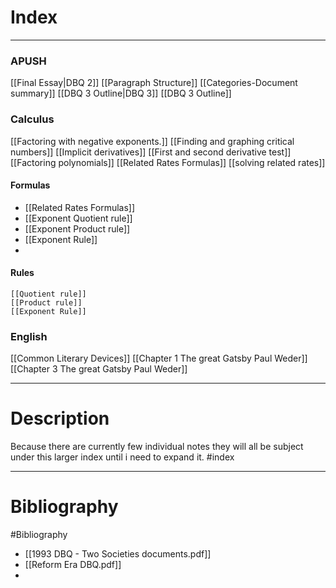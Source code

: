 # Index
---
### APUSH
[[Final Essay|DBQ 2]]
	[[Paragraph Structure]]
	[[Categories-Document summary]]
[[DBQ 3 Outline|DBQ 3]]
	[[DBQ 3 Outline]]
### Calculus
[[Factoring with negative exponents.]]
[[Finding and graphing critical numbers]]
[[Implicit derivatives]]
[[First and second derivative test]]
[[Factoring polynomials]]
[[Related Rates Formulas]]
[[solving related rates]]
#### Formulas
- [[Related Rates Formulas]]
- [[Exponent Quotient rule]]
- [[Exponent Product rule]]
- [[Exponent Rule]]
- 

#### Rules
	[[Quotient rule]]
	[[Product rule]]
	[[Exponent Rule]]




### English
[[Common Literary Devices]]
[[Chapter 1 The great Gatsby Paul Weder]]
[[Chapter 3 The great Gatsby Paul Weder]]




---
# Description
Because there are currently few individual notes they will all be subject under this larger index until i need to expand it.
#index

---
# Bibliography 
#Bibliography 
- [[1993 DBQ - Two Societies documents.pdf]]
- [[Reform Era DBQ.pdf]]
- 